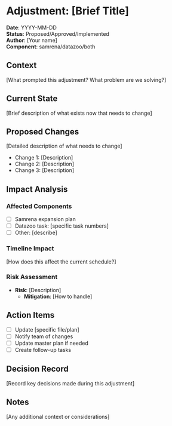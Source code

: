 # Adjustment: [Brief Title]

**Date**: YYYY-MM-DD  
**Status**: Proposed/Approved/Implemented  
**Author**: [Your name]  
**Component**: samrena/datazoo/both  

## Context
[What prompted this adjustment? What problem are we solving?]

## Current State
[Brief description of what exists now that needs to change]

## Proposed Changes
[Detailed description of what needs to change]

- Change 1: [Description]
- Change 2: [Description]
- Change 3: [Description]

## Impact Analysis

### Affected Components
- [ ] Samrena expansion plan
- [ ] Datazoo task: [specific task numbers]
- [ ] Other: [describe]

### Timeline Impact
[How does this affect the current schedule?]

### Risk Assessment
- **Risk**: [Description]
  - **Mitigation**: [How to handle]

## Action Items
- [ ] Update [specific file/plan]
- [ ] Notify team of changes
- [ ] Update master plan if needed
- [ ] Create follow-up tasks

## Decision Record
[Record key decisions made during this adjustment]

## Notes
[Any additional context or considerations]